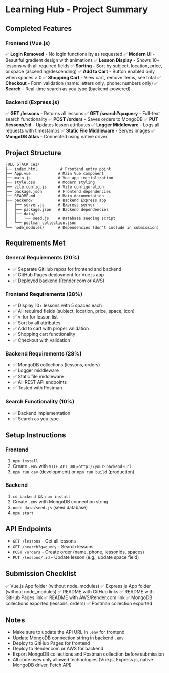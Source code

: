 # Learning Hub - Project Summary

## Completed Features

### Frontend (Vue.js)
✅ **Login Removed** - No login functionality as requested
✅ **Modern UI** - Beautiful gradient design with animations
✅ **Lesson Display** - Shows 10+ lessons with all required fields
✅ **Sorting** - Sort by subject, location, price, or space (ascending/descending)
✅ **Add to Cart** - Button enabled only when spaces > 0
✅ **Shopping Cart** - View cart, remove items, see total
✅ **Checkout** - Form validation (name: letters only, phone: numbers only)
✅ **Search** - Real-time search as you type (backend-powered)

### Backend (Express.js)
✅ **GET /lessons** - Returns all lessons
✅ **GET /search?q=query** - Full-text search functionality
✅ **POST /orders** - Saves orders to MongoDB
✅ **PUT /lessons/:id** - Updates lesson attributes
✅ **Logger Middleware** - Logs all requests with timestamps
✅ **Static File Middleware** - Serves images
✅ **MongoDB Atlas** - Connected using native driver

## Project Structure

```
FULL STACK CW1/
├── index.html          # Frontend entry point
├── App.vue            # Main Vue component
├── main.js            # Vue app initialization
├── style.css          # Modern styling
├── vite.config.js     # Vite configuration
├── package.json       # Frontend dependencies
├── README.md          # Main documentation
├── backend/           # Backend Express app
│   ├── server.js      # Express server
│   ├── package.json   # Backend dependencies
│   ├── data/
│   │   └── seed.js    # Database seeding script
│   └── postman_collection.json
└── node_modules/      # Dependencies (don't include in submission)
```

## Requirements Met

### General Requirements (20%)
- ✅ Separate GitHub repos for frontend and backend
- ✅ GitHub Pages deployment for Vue.js app
- ✅ Deployed backend (Render.com or AWS)

### Frontend Requirements (28%)
- ✅ Display 10+ lessons with 5 spaces each
- ✅ All required fields (subject, location, price, space, icon)
- ✅ v-for for lesson list
- ✅ Sort by all attributes
- ✅ Add to cart with proper validation
- ✅ Shopping cart functionality
- ✅ Checkout with validation

### Backend Requirements (28%)
- ✅ MongoDB collections (lessons, orders)
- ✅ Logger middleware
- ✅ Static file middleware
- ✅ All REST API endpoints
- ✅ Tested with Postman

### Search Functionality (10%)
- ✅ Backend implementation
- ✅ Search as you type

## Setup Instructions

### Frontend
1. `npm install`
2. Create `.env` with `VITE_API_URL=http://your-backend-url`
3. `npm run dev` (development) or `npm run build` (production)

### Backend
1. `cd backend && npm install`
2. Create `.env` with MongoDB connection string
3. `node data/seed.js` (seed database)
4. `npm start`

## API Endpoints

- `GET /lessons` - Get all lessons
- `GET /search?q=query` - Search lessons
- `POST /orders` - Create order (name, phone, lessonIds, spaces)
- `PUT /lessons/:id` - Update lesson (e.g., update space field)

## Submission Checklist

✅ Vue.js App folder (without node_modules)
✅ Express.js App folder (without node_modules)
✅ README with GitHub links
✅ README with GitHub Pages link
✅ README with AWS/Render.com link
✅ MongoDB collections exported (lessons, orders)
✅ Postman collection exported

## Notes

- Make sure to update the API URL in `.env` for frontend
- Update MongoDB connection string in backend `.env`
- Deploy to GitHub Pages for frontend
- Deploy to Render.com or AWS for backend
- Export MongoDB collections and Postman collection before submission
- All code uses only allowed technologies (Vue.js, Express.js, native MongoDB driver, Fetch API)

